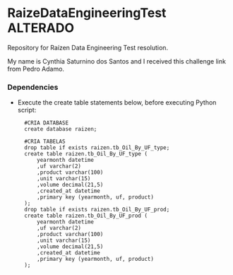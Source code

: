 # RaizeDataEngineeringTest ALTERADO

Repository for Raízen Data Engineering Test resolution. 

My name is Cynthia Saturnino dos Santos and I received this challenge link from Pedro Adamo.

### Dependencies

* Execute the create table statements below, before executing Python script:

        #CRIA DATABASE
        create database raizen;
        
        #CRIA TABELAS
        drop table if exists raizen.tb_Oil_By_UF_type;
        create table raizen.tb_Oil_By_UF_type ( 
        	yearmonth datetime
        	,uf varchar(2)
        	,product varchar(100)
        	,unit varchar(15)
        	,volume decimal(21,5)
        	,created_at datetime
        	,primary key (yearmonth, uf, product)
        );
        drop table if exists raizen.tb_Oil_By_UF_prod;
        create table raizen.tb_Oil_By_UF_prod ( 
        	yearmonth datetime
        	,uf varchar(2)
        	,product varchar(100)
        	,unit varchar(15)
        	,volume decimal(21,5)
        	,created_at datetime
        	,primary key (yearmonth, uf, product)
        );
